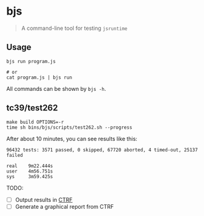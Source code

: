 # bjs

> A command-line tool for testing `jsruntime`

## Usage

```shell
bjs run program.js

# or
cat program.js | bjs run
```

All commands can be shown by `bjs -h`.

## tc39/test262

```shell
make build OPTIONS=-r
time sh bins/bjs/scripts/test262.sh --progress
```

After about 10 minutes, you can see results like this:

```
96432 tests: 3571 passed, 0 skipped, 67720 aborted, 4 timed-out, 25137 failed

real    9m22.444s
user    4m56.751s
sys     3m59.425s
```

TODO:

* [ ] Output results in [CTRF]
* [ ] Generate a graphical report from CTRF

[CTRF]: https://ctrf.io/
